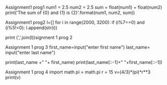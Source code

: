 Assignment1 prog1
num1 = 2.5
num2 = 2.5
sum = float(num1) + float(num2)
print('The sum of {0} and {1} is {2}'.format(num1, num2, sum))

Assignment1 prog2
l=[]
for i in range(2000, 3200):
    if (i%7==0) and (i%5!=0):
        l.append(str(i))

print (','.join(l))signment 1 prog 2

Assignment 1 prog 3
first_name=input("enter first name")
last_name= input("enter last name")

print(last_name +" "+ first_name)
print(last_name[::-1]+" "+first_name[::-1])

Assignment 1 prog 4
import math
pi = math.pi
r = 15
v=(4/3)*(pi)*r**3
print(v)
